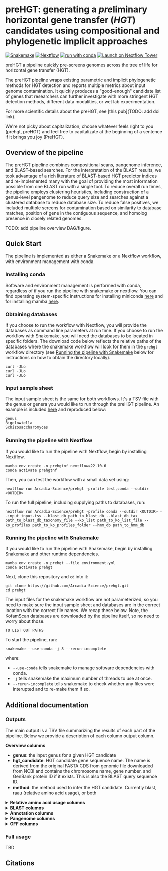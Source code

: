 # preHGT: generating a *pre*liminary horizontal gene transfer (_HGT_) candidates using compositional and phylogenetic implicit approaches

[![Snakemake](https://img.shields.io/badge/snakemake--green)](https://snakemake.readthedocs.io/en/stable/)
[![Nextflow](https://img.shields.io/badge/nextflow%20DSL2-%E2%89%A522.10.1-23aa62.svg)](https://www.nextflow.io/)
[![run with conda](http://img.shields.io/badge/run%20with-conda-3EB049?labelColor=000000&logo=anaconda)](https://docs.conda.io/en/latest/)
[![Launch on Nextflow Tower](https://img.shields.io/badge/Launch%20%F0%9F%9A%80-Nextflow%20Tower-%234256e7)](https://tower.nf/launch?pipeline=https://github.com/Arcadia-Science/prehgt)

preHGT a pipeline quickly pre-screens genomes across the tree of life for horizontal gene transfer (HGT).

The preHGT pipeline wraps existing parametric and implicit phylogenetic methods for HGT detection and reports multiple metrics about input genome contamination.
It quickly produces a "good-enough" candidate list of genes that researchers can further investigate with more stringent HGT detection methods, different data modalities, or wet lab experimentation.

For more scientific details about the preHGT, see [this pub](TODO: add doi link).

We're not picky about capitalization; choose whatever feels right to you (prehgt, preHGT) and feel free to capitalizate at the beginning of a sentence if it brings you joy (PreHGT).

## Overview of the pipeline

The preHGT pipeline combines compositional scans, pangenome inference, and BLAST-based searches.
For the interpretation of the BLAST results, we took advantage of a rich literature of BLAST-based HGT predictor indices and re-implemented many with the goal of providing the most information possible from one BLAST run with a single tool.
To reduce overall run times, the pipeline employs clustering heuristics, including construction of a genus-level pangenome to reduce query size and searches against a clustered database to reduce database size.
To reduce false positives, we included multiple screens for contamination based on similarity to database matches, position of gene in the contiguous sequence, and homolog presence in closely related genomes.

TODO: add pipeline overview DAG/figure.

## Quick Start

The pipeline is implemented as either a Snakemake or a Nextflow workflow, with environment management with conda.

### Installing conda

Software and environment management is performed with conda, regardless of if you run the pipeline with snakemake or nextflow.
You can find operating system-specific instructions for installing miniconda [here](https://docs.conda.io/en/latest/miniconda.html) and for installing mamba [here](https://mamba.readthedocs.io/en/latest/).

### Obtaining databases

If you choose to run the workflow with Nextflow, you will provide the databases as command line parameters at run time.
If you choose to run the workflow with Snakemake, you will need the databases to be located in specific folders.
The download code below reflects the relative paths of the databases where the snakemake workflow will look for them in the `prehgt` workflow directory (see [Running the pipeline with Snakemake](###running-the-pipeline-with-snakemake) below for instructions on how to obtain the directory locally).

```
curl -JLo
curl -JLo
curl -JLo
```

### Input sample sheet

The input sample sheet is the same for both workflows.
It's a TSV file with the genus or genera you would like to run through the preHGT pipeline.
An example is included [here](https://github.com/Arcadia-Science/test-datasets/blob/main/rehgt/bigelowiella_test.tsv) and reproduced below:

```
genus
Bigelowiella
Schizosaccharomyces
```

### Running the pipeline with Nextflow

If you would like to run the pipeline with Nextflow, begin by installing Nextflow.

```
mamba env create -n prehgtnf nextflow=22.10.6
conda activate prehgtnf
```

Then, you can test the workflow with a small data set using:

```
nextflow run Arcadia-Science/prehgt -profile test,conda --outdir <OUTDIR>
```

To run the full pipeline, including supplying paths to databases, run:

```
nextflow run Arcadia-Science/prehgt -profile conda --outdir <OUTDIR> --input input.tsv --blast_db path_to_blast_db --blast_db_tax path_to_blast_db_taxonomy_file --ko_list path_to_ko_list_file --ko_profiles path_to_ko_profiles_folder --hmm_db path_to_hmm_db
```

### Running the pipeline with Snakemake

If you would like to run the pipeline with Snakemake, begin by installing Snakemake and other runtime dependencies.

```
mamba env create -n prehgt --file environment.yml
conda activate prehgt
```

Next, clone this repository and `cd` into it:

```
git clone https://github.com/Arcadia-Science/prehgt.git
cd prehgt
```

The input files for the snakemake workflow are not parameterized, so you need to make sure the input sample sheet and databases are in the correct location with the correct file names.
We recap these below.
Note, the KofamScan databases are downloaded by the pipeline itself, so no need to worry about those.

```
TO LIST OUT PATHS
```

To start the pipeline, run:

```
snakemake --use-conda -j 8 --rerun-incomplete
```

where:

- `--use-conda` tells snakemake to manage software dependencies with conda.
- `-j` tells snakemake the maximum number of threads to use at once.
- `--rerun-incomplete` tells snakemake to check whether any files were interupted and to re-make them if so.

## Additional documentation

### Outputs

The main output is a TSV file summarizing the results of each part of the pipeline. Below we provide a description of each column output column.

<summary> <b>Overview columns</b> </summary>

- **genus**: the input genus for a given HGT candidate
- **hgt_candidate**: HGT candidate gene sequence name. The name is derived from the original FASTA CDS from genomic file downloaded from NCBI and contains the chromosome name, gene number, and GenBank protein ID if it exists. This is also the BLAST query sequence ID.
- **method**: the method used to infer the HGT candidate. Currently blast, raau (relative amino acid usage), or both
<details>
<summary> <b>Relative amino acid usage columns</b> </summary>

- **RAAU_cluster**: the cluster that an HGT candidate was in. If multiple HGT candidates are reported for the RAAU method, the cluster might indicate if genes have a similar RAAU (which may indicate shared donor or evolutionary history).
</details>
<details>
<summary> <b>BLAST columns</b> </summary>

- **blast_algorithm_type**: the BLAST algorithm type used to infer the HGT candidate. One of eith kingdom or sub-kingdom.
- **blast_HGT_score**: HGT score inferred from Alien Index. Also reports contamination liklihood. Since Alien index is only calculated for kingdom level transfers, the score will be NA for all sub-kingdom algorithm type results.
- **blast_hgt_taxonomy_level**: the taxonomic level at which the HGT event was detected (kingdom, phylum, class, order, family)
- **blast_acceptor_lineage_at_hgt_taxonomy_level**: the taxonomic lineage of the acceptor genome up to the HGT level
- **blast_acceptor_lca_level**: within the acceptor group, what level of taxonomy does the lowest common ancestor occur among all matches? If it’s at the phylum level, the HGT event is probably older than if it’s at the genus level. Or, if the HGT is only observed in two phyla, perhaps the HGT happened twice.
- **blast_acceptor_max_pident**: excluding self matches, the maximum percent identity of matches within the acceptor group.
- **blast_acceptor_max_bitscore**: excluding self matches, the maximum corrected bitscore of matches within the acceptor group.
- **blast_acceptor_min_evalue**: excluding self matches, the minimum evalue of matches within the acceptor group
- **blast_acceptor_num_matches_at_lineage**: number of BLAST hits at the acceptor_lineage_at_hgt_taxonomy_level
- **blast_donor_num_matches_at_lineage**: number of BLAST hits at the donor_lineage_at_hgt_taxonomy_level
- **blast_total_num_matches**: The total number of BLAST hits returned. The maximum is 100, set earlier in the pipeline as the cutoff.
- **blast_donor_lineage_at_hgt_taxonomy_level**: the lineage of the predicted donor group at the hgt_taxonomy_level
- **blast_donor_best_match_full_lineage**: the full taxonomic lineage of the best match at hgt_taxonomy_level
- **blast_donor_best_match_id**: the sequence ide of the best match at hgt_taxonomy_level
- **blast_donor_best_match_pident**: the percent identity of the best match at hgt_taxonomy_level
- **blast_donor_max_bitscore**: the maximum corrected bitscore of the best match at hgt_taxonomy_level
- **blast_donor_min_evalue**: the minimum evalue of the best match at hgt_taxonomy_level
- **blast_alien_index**: a score of HGT probability based on e-value. > 0 possible HGT, >15 likely HGT, >45 highly likely HGT. (kingdom-level only)
- **blast_hgt_index**: a score of HGT probability based on bit score. Basically the same as alien index (kingdom-level only)
- **blast_donor_distribution_index**: within the donor groups, how frequently does the HGT candidate occur in all the donor groups? Is it only seen in bacteria, or is it in bacterial, viruses, and archaea? >0.8 means more specific to a donor group (kingdom-level only)
- **blast_entropy**: a measure of the uncertainty or randomness of a set of probabilities (kingdom-level only). Gives a higher number for a qseqid that is evenly distributed across all kingdoms. Gives a lower number for a qseqid that is mostly associated with a single kingdom.
- **blast_entropy_normalized**: the maximum value occurs when all kingdoms are equally represented. The entropy is -log2(1/K), where K is the number of kingdoms. Given 7 kingdoms, the max entropy would be log2(7). Entropy is normalized to 0-1 range by dividing by the maximum potential value.
- **blast_gini**: Gini Coefficient, a measure of inequality among values of a frequency distribution (kingdom-level only). A Gini coefficient close to 0 indicates that the qseqid is uniformly distributed across all kingdoms. A Gini coefficient close to 1 indicates that the qseqid is specific to one kingdom.
- **blast_acceptor_sum_bitscore_per_group_01**: the sum of all normalized (0-1) corrected bitscores within the acceptor_lineage_at_hgt_taxonomy_level
- **blast_donor_sum_bitscore_per_group_01**: the sum of all normalized (0-1) corrected bitscores within the donor_lineage_at_hgt_taxonomy_level
- **blast_ahs_01_index**: aggregate hit score index, calculated by subtracting the sum of bitscores in the donor group from the sum of bitscores in the acceptor group when bitscores are 0-1 normalized. Modified from the AvP software.
- **blast_transfer_index**: transfer index, calculated from bitscore ratios, taxonomic distances, and rank and total number of BLAST hits. Modified from the HGT-finder software.
- **blast_transfer_index_p_value**: p value for Transfer index
- **blast_transfer_index_adjusted_p_value**: FDR (p < 0.01) for transfer index p value
</details>
<details>
<summary> <b>Annotation columns</b> </summary>

- **kofamscan_ko**: best KEGG ortholog identifier reported by KofamScan annotation
- **kofamscan_threshold**: KofamScan HMM threshold; family-specific adaptive score calculated by KofamScan for each KO family.
- **kofamscan_score**: KofamScan HMM score. We do not filter annotations that do not meet the threshold, as these may still be useful for sleuthing out potential functions of an HGT candidate. |
- **kofamscan_evalue**: KofamScan HMM evalue
- **kofamscan_ko_definition**: Full definition for best KEGG ortholog
- **hmmscan_domain_name**: domain name for hmmscan hit
- **hmmscan_description**: description of domain for hmmscan hit
- **hmmscan_sequence_evalue**: evalue for hmmscan hit
- **hmmscan_sequence_score**: sequence score for hmmscan hit
- **hmmscan_sequence_bias**: sequence bias for hmmscan hit
- **hmmscan_best_domain_evalue**: best domain evalue for hmmscan hit
- **hmmscan_best_domain_score**: best domain score for hmmscan hit
</details>
<details>
<summary> <b>Pangenome columns</b> </summary>

- **pangenome_num_genes_in_cluster**: total number of genes in the HGT candidate's cluster. Each HGT candidate is the representative sequence for its cluster.
- **pangenome_size**: total number of genomes in the genus-level pangenome.
</details>
<details>
<summary> <b>GFF columns</b> </summary>

- **gff_seqid**: sequence ID in the GFF file
- **gff_source**: source in the GFF file
- **gff_feature**: feature annotation (CDS) in the GFF file
- **gff_start**: sequence start in the GFF file
- **gff_end**: sequence end in the GFF file
- **gff_score**: score in the GFF file
- **gff_strand**: strand in the GFF file
- **gff_frame**: frame in the GFF file. If a CDS is reported in multiple frames, only one is retained and the total number of frames observed in the original GFF file is reported in the column gff_frame_tally.
- **gff_attribute**: GFF attribute
- **gff_seqid_length**: Sequence length for a given seqid in a GFF file.
- **gff_Dbxref**: GFF Dbxref
- **gff_gbkey**: GFF GenBank key
- **gff_gene**: GFF gene name
- **gff_ID**: GFF ID
- **gff_locus_tag**: GFF locus tag
- **gff_Name**: GFF name
- **gff_Note**: GFF note
- **gff_Parent**: GFF parent ID
- **gff_product**: GFF protein product
- **gff_protein_id**: GFF protein ID
- **gff_transl_table**: GFF translation table
- **gff_frame_tally**: total number of frames in which a CDS was observed in the original GFF file. One information for the first frame is retained to reduce reporting redundancy.
</details>

### Full usage

TBD

## Citations
